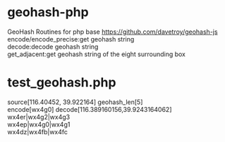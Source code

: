 # geohash-php
GeoHash Routines for php base https://github.com/davetroy/geohash-js  
encode/encode_precise:get geohash string  
decode:decode geohash string  
get_adjacent:get geohash string of the eight surrounding box  
# test_geohash.php
source[116.40452, 39.922164] geohash_len[5]  
encode[wx4g0] decode[116.389160156,39.9243164062]  
wx4er|wx4g2|wx4g3  
wx4ep|wx4g0|wx4g1  
wx4dz|wx4fb|wx4fc  